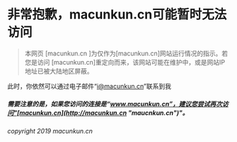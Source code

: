 # 非常抱歉，macunkun.cn可能暂时无法访问
> 本网页 [macunkun.cn ]为仅作为[macunkun.cn]网站运行情况的指示。若您是访问 [macunkun.cn]重定向而来，该网站可能在维护中，或是网站IP地址已被大陆地区屏蔽。


此时，你依然可以通过电子邮件“i@macunkun.cn”联系到我 


#####  需要注意的是，如果您访问的连接是“www.macunkun.cn”，建议您尝试再次访问"[macunkun.cn](http://macunkun.cn "maucnkun.cn")"。


###### copyright 2019 macunkun.cn
